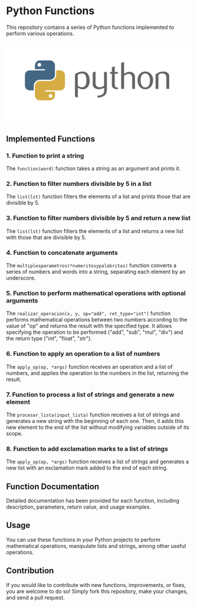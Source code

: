 # Python Functions

This repository contains a series of Python functions implemented to perform various operations.

![Python Logo](https://github.com/MontielAguilar/28-Python-functions-and-scope/blob/main/python-logo.png)

## Implemented Functions

### 1. Function to print a string

The `function(word)` function takes a string as an argument and prints it.

### 2. Function to filter numbers divisible by 5 in a list

The `list(lst)` function filters the elements of a list and prints those that are divisible by 5.

### 3. Function to filter numbers divisible by 5 and return a new list

The `list(lst)` function filters the elements of a list and returns a new list with those that are divisible by 5.

### 4. Function to concatenate arguments

The `multiplesparametros(*numeritosypalabritas)` function converts a series of numbers and words into a string, separating each element by an underscore.

### 5. Function to perform mathematical operations with optional arguments

The `realizar_operacion(x, y, op="add", ret_type="int")` function performs mathematical operations between two numbers according to the value of "op" and returns the result with the specified type. It allows specifying the operation to be performed ("add", "sub", "mul", "div") and the return type ("int", "float", "str").

### 6. Function to apply an operation to a list of numbers

The `apply_op(op, *args)` function receives an operation and a list of numbers, and applies the operation to the numbers in the list, returning the result.

### 7. Function to process a list of strings and generate a new element

The `procesar_lista(input_lista)` function receives a list of strings and generates a new string with the beginning of each one. Then, it adds this new element to the end of the list without modifying variables outside of its scope.

### 8. Function to add exclamation marks to a list of strings

The `apply_op(op, *args)` function receives a list of strings and generates a new list with an exclamation mark added to the end of each string.

## Function Documentation

Detailed documentation has been provided for each function, including description, parameters, return value, and usage examples.

## Usage

You can use these functions in your Python projects to perform mathematical operations, manipulate lists and strings, among other useful operations.

## Contribution

If you would like to contribute with new functions, improvements, or fixes, you are welcome to do so! Simply fork this repository, make your changes, and send a pull request.

